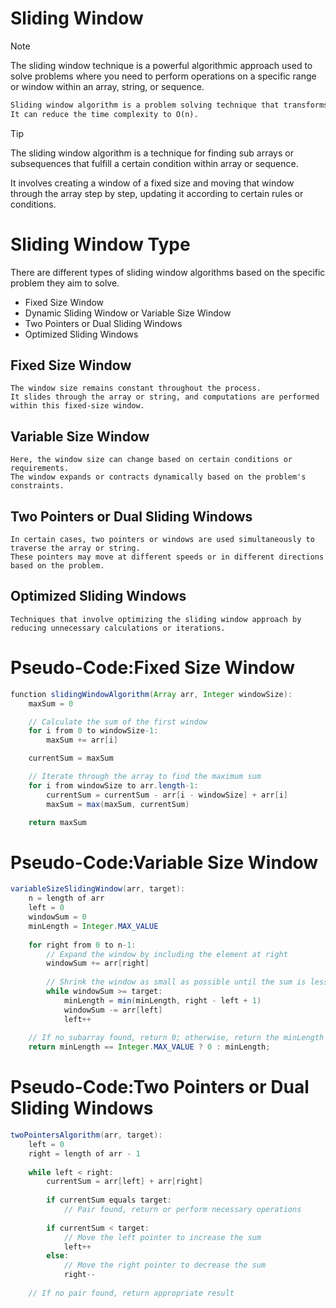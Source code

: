 # Sliding Window
> [!NOTE]
> The sliding window technique is a powerful algorithmic approach used to solve problems where you need to perform 
> operations on a specific range or window within an array, string, or sequence.

```markdown
Sliding window algorithm is a problem solving technique that transforms two nested loops into one loop. 
It can reduce the time complexity to O(n).
```
> [!TIP]
> The sliding window algorithm is a technique for finding sub arrays or subsequences that fulfill a certain condition within array or sequence.
> 
> It involves creating a window of a fixed size and moving that window through the array step by step, updating it according to certain rules or conditions.

# Sliding Window Type
There are different types of sliding window algorithms based on the specific problem they aim to solve.
+ Fixed Size Window
+ Dynamic Sliding Window or Variable Size Window
+ Two Pointers or Dual Sliding Windows
+ Optimized Sliding Windows

## Fixed Size Window
    The window size remains constant throughout the process. 
    It slides through the array or string, and computations are performed within this fixed-size window.
## Variable Size Window
    Here, the window size can change based on certain conditions or requirements. 
    The window expands or contracts dynamically based on the problem's constraints.
## Two Pointers or Dual Sliding Windows
    In certain cases, two pointers or windows are used simultaneously to traverse the array or string. 
    These pointers may move at different speeds or in different directions based on the problem.
## Optimized Sliding Windows
    Techniques that involve optimizing the sliding window approach by reducing unnecessary calculations or iterations.

# Pseudo-Code:Fixed Size Window
```java
function slidingWindowAlgorithm(Array arr, Integer windowSize):
    maxSum = 0

    // Calculate the sum of the first window
    for i from 0 to windowSize-1:
        maxSum += arr[i]

    currentSum = maxSum

    // Iterate through the array to find the maximum sum
    for i from windowSize to arr.length-1:
        currentSum = currentSum - arr[i - windowSize] + arr[i]
        maxSum = max(maxSum, currentSum)

    return maxSum

```
# Pseudo-Code:Variable Size Window
```java
variableSizeSlidingWindow(arr, target):
    n = length of arr
    left = 0
    windowSum = 0
    minLength = Integer.MAX_VALUE
    
    for right from 0 to n-1:
        // Expand the window by including the element at right
        windowSum += arr[right]
        
        // Shrink the window as small as possible until the sum is less than or equal to target
        while windowSum >= target:
            minLength = min(minLength, right - left + 1)
            windowSum -= arr[left]
            left++
    
    // If no subarray found, return 0; otherwise, return the minLength
    return minLength == Integer.MAX_VALUE ? 0 : minLength;
```
# Pseudo-Code:Two Pointers or Dual Sliding Windows
```java
twoPointersAlgorithm(arr, target):
    left = 0
    right = length of arr - 1
    
    while left < right:
        currentSum = arr[left] + arr[right]
        
        if currentSum equals target:
            // Pair found, return or perform necessary operations
            
        if currentSum < target:
            // Move the left pointer to increase the sum
            left++
        else:
            // Move the right pointer to decrease the sum
            right--
    
    // If no pair found, return appropriate result

```
